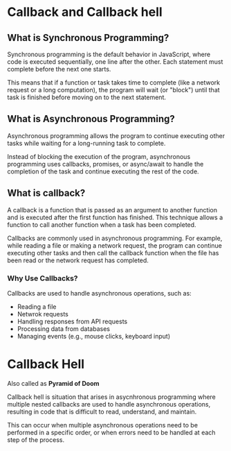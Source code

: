 # Callback and Callback hell

## What is Synchronous Programming?

Synchronous programming is the default behavior in JavaScript, where code is executed sequentially, one line after the other. Each statement must complete before the next one starts.

This means that if a function or task takes time to complete (like a network request or a long computation), the program will wait (or "block") until that task is finished before moving on to the next statement.

## What is Asynchronous Programming?

Asynchronous programming allows the program to continue executing other tasks while waiting for a long-running task to complete. 

Instead of blocking the execution of the program, asynchronous programming uses callbacks, promises, or async/await to handle the completion of the task and continue executing the rest of the code.


## What is callback?

A callback is a function that is passed as an argument to another function and is executed after the first function has finished. This technique allows a function to call another function when a task has been completed.

Callbacks are commonly used in asynchronous programming. For example, while reading a file or making a network request, the program can continue executing other tasks and then call the callback function when the file has been read or the network request has completed.

### Why Use Callbacks?

Callbacks are used to handle asynchronous operations, such as:
- Reading a file
- Netwrok requests
- Handling responses from API requests
- Processing data from databases
- Managing events (e.g., mouse clicks, keyboard input)

# Callback Hell

Also called as  **Pyramid of Doom**

Callback hell is situation that arises in asycnhronous programming where multiple nested callbacks are used to handle asynchronous operations, resulting in code that is difficult to read, understand, and maintain.

This can occur when multiple asynchronous operations need to be performed in a specific order, or when errors need to be handled at each step of the process.
